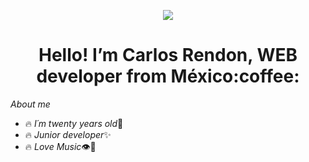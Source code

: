 
<p align="center">
  <img src="https://pasaporteymantacom.files.wordpress.com/2017/01/imagen.gif"/>
</p>
<h1 align="center">Hello! I’m Carlos Rendon, WEB developer from México:coffee:</h1>


_About me_

* :fire: _I´m twenty years old_:dizzy:
* :fire: _Junior developer_:sparkles:
* :fire: _Love Music_:eye::white_heart:



